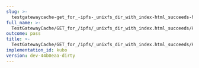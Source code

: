 ```yaml
---
slug: >-
  testgatewaycache-get_for_-ipfs-_unixfs_dir_with_index-html_succeeds-header_cache-control
full_name: >-
  TestGatewayCache/GET_for_/ipfs/_unixfs_dir_with_index.html_succeeds/Header_Cache-Control
outcome: pass
title: >-
  TestGatewayCache/GET_for_/ipfs/_unixfs_dir_with_index.html_succeeds/Header_Cache-Control
implementation_id: kubo
version: dev-44b0eaa-dirty
---
```


